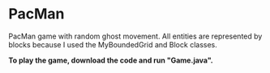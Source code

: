 # PacMan

PacMan game with random ghost movement. All entities are represented by blocks because I used the MyBoundedGrid and Block classes. 

**To play the game, download the code and run "Game.java".**
